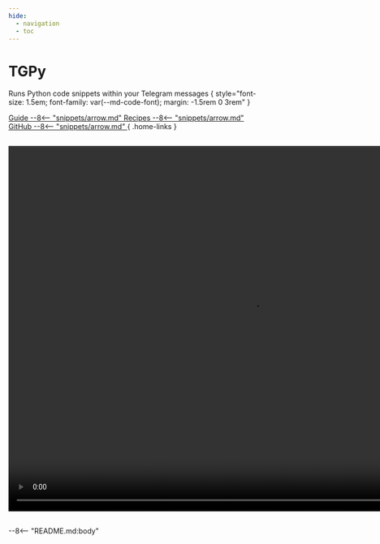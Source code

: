 ```yaml
---
hide:
  - navigation
  - toc
---
```


<div markdown style="max-width: 38rem;">

# TGPy

Runs Python code snippets within your Telegram messages
{ style="font-size: 1.5em; font-family: var(--md-code-font); margin: -1.5rem 0 3rem" }

[Guide 
--8<-- "snippets/arrow.md"
](/guide)
[Recipes
--8<-- "snippets/arrow.md"
](/recipes) 
[GitHub
--8<-- "snippets/arrow.md"
](https://github.com/tm-a-t/TGPy/)
{ .home-links }

<video controls width="960" height="720" onplay="this.scrollIntoView({ behavior: 'smooth', block: 'nearest' })" style="padding: 2rem 0; margin: -1rem 0">
    <source id="mp4" src="/assets/example.mp4" type="video/mp4">
</video>


--8<-- "README.md:body"

</div>
